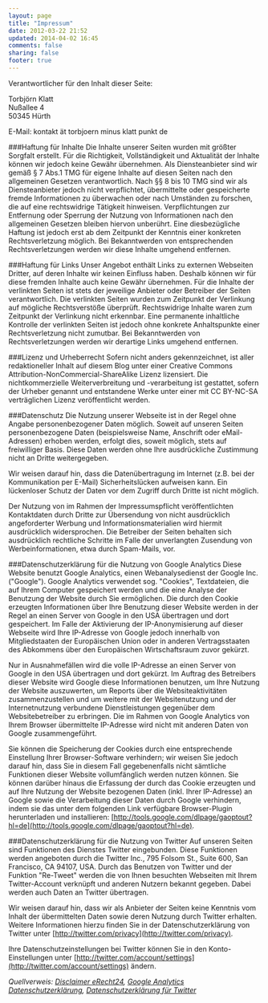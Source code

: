 ```yaml
---
layout: page
title: "Impressum"
date: 2012-03-22 21:52
updated: 2014-04-02 16:45
comments: false
sharing: false
footer: true
---
```

Verantwortlicher für den Inhalt dieser Seite:

Torbjörn Klatt  
Nußallee 4  
50345 Hürth

E-Mail: kontakt ät torbjoern minus klatt punkt de

###Haftung für Inhalte
Die Inhalte unserer Seiten wurden mit größter Sorgfalt erstellt.
Für die Richtigkeit, Vollständigkeit und Aktualität der Inhalte können wir jedoch keine Gewähr 
übernehmen.
Als Diensteanbieter sind wir gemäß § 7 Abs.1 TMG für eigene Inhalte auf diesen Seiten nach den 
allgemeinen Gesetzen verantwortlich.
Nach §§ 8 bis 10 TMG sind wir als Diensteanbieter jedoch nicht verpflichtet, übermittelte oder 
gespeicherte fremde Informationen zu überwachen oder nach Umständen zu forschen, die auf eine 
rechtswidrige Tätigkeit hinweisen.
Verpflichtungen zur Entfernung oder Sperrung der Nutzung von Informationen nach den allgemeinen 
Gesetzen bleiben hiervon unberührt.
Eine diesbezügliche Haftung ist jedoch erst ab dem Zeitpunkt der Kenntnis einer konkreten 
Rechtsverletzung möglich.
Bei Bekanntwerden von entsprechenden Rechtsverletzungen werden wir diese Inhalte umgehend entfernen.

###Haftung für Links
Unser Angebot enthält Links zu externen Webseiten Dritter, auf deren Inhalte wir keinen Einfluss 
haben.
Deshalb können wir für diese fremden Inhalte auch keine Gewähr übernehmen.
Für die Inhalte der verlinkten Seiten ist stets der jeweilige Anbieter oder Betreiber der Seiten 
verantwortlich.
Die verlinkten Seiten wurden zum Zeitpunkt der Verlinkung auf mögliche Rechtsverstöße überprüft.
Rechtswidrige Inhalte waren zum Zeitpunkt der Verlinkung nicht erkennbar.
Eine permanente inhaltliche Kontrolle der verlinkten Seiten ist jedoch ohne konkrete Anhaltspunkte 
einer Rechtsverletzung nicht zumutbar.
Bei Bekanntwerden von Rechtsverletzungen werden wir derartige Links umgehend entfernen.

###Lizenz und Urheberrecht
Sofern nicht anders gekennzeichnet, ist aller redaktioneller Inhalt auf diesem Blog unter einer
Creative Commons Attribution-NonCommercial-ShareAlike Lizenz lizensiert.
Die nichtkommerzielle Weiterverbreitung und -verarbeitung ist gestattet, sofern der Urheber genannt
und entstandene Werke unter einer mit CC BY-NC-SA verträglichen Lizenz veröffentlicht werden.

###Datenschutz
Die Nutzung unserer Webseite ist in der Regel ohne Angabe personenbezogener Daten möglich.
Soweit auf unseren Seiten personenbezogene Daten (beispielsweise Name, Anschrift oder 
eMail-Adressen) erhoben werden, erfolgt dies, soweit möglich, stets auf freiwilliger Basis.
Diese Daten werden ohne Ihre ausdrückliche Zustimmung nicht an Dritte weitergegeben. 

Wir weisen darauf hin, dass die Datenübertragung im Internet (z.B. bei der Kommunikation per 
E-Mail) Sicherheitslücken aufweisen kann.
Ein lückenloser Schutz der Daten vor dem Zugriff durch Dritte ist nicht möglich. 

Der Nutzung von im Rahmen der Impressumspflicht veröffentlichten Kontaktdaten durch Dritte zur 
Übersendung von nicht ausdrücklich angeforderter Werbung und Informationsmaterialien wird hiermit 
ausdrücklich widersprochen.
Die Betreiber der Seiten behalten sich ausdrücklich rechtliche Schritte im Falle der unverlangten 
Zusendung von Werbeinformationen, etwa durch Spam-Mails, vor.

###Datenschutzerklärung für die Nutzung von Google Analytics
Diese Website benutzt Google Analytics, einen Webanalysedienst der Google Inc. ("Google").
Google Analytics verwendet sog. "Cookies", Textdateien, die auf Ihrem Computer gespeichert werden 
und die eine Analyse der Benutzung der Website durch Sie ermöglichen.
Die durch den Cookie erzeugten Informationen über Ihre Benutzung dieser Website werden in der Regel 
an einen Server von Google in den USA übertragen und dort gespeichert.
Im Falle der Aktivierung der IP-Anonymisierung auf dieser Webseite wird Ihre IP-Adresse von Google 
jedoch innerhalb von Mitgliedstaaten der Europäischen Union oder in anderen Vertragsstaaten des 
Abkommens über den Europäischen Wirtschaftsraum zuvor gekürzt.

Nur in Ausnahmefällen wird die volle IP-Adresse an einen Server von Google in den USA übertragen 
und dort gekürzt.
Im Auftrag des Betreibers dieser Website wird Google diese Informationen benutzen, um Ihre Nutzung 
der Website auszuwerten, um Reports über die Websiteaktivitäten zusammenzustellen und um weitere 
mit der Websitenutzung und der Internetnutzung verbundene Dienstleistungen gegenüber dem 
Websitebetreiber zu erbringen.
Die im Rahmen von Google Analytics von Ihrem Browser übermittelte IP-Adresse wird nicht mit anderen 
Daten von Google zusammengeführt.

Sie können die Speicherung der Cookies durch eine entsprechende Einstellung Ihrer Browser-Software 
verhindern; wir weisen Sie jedoch darauf hin, dass Sie in diesem Fall gegebenenfalls nicht 
sämtliche Funktionen dieser Website vollumfänglich werden nutzen können.
Sie können darüber hinaus die Erfassung der durch das Cookie erzeugten und auf Ihre Nutzung der 
Website bezogenen Daten (inkl. Ihrer IP-Adresse) an Google sowie die Verarbeitung dieser Daten 
durch Google verhindern, indem sie das unter dem folgenden Link verfügbare Browser-Plugin 
herunterladen und installieren: 
[http://tools.google.com/dlpage/gaoptout?hl=de](http://tools.google.com/dlpage/gaoptout?hl=de).

###Datenschutzerklärung für die Nutzung von Twitter
Auf unseren Seiten sind Funktionen des Dienstes Twitter eingebunden.
Diese Funktionen werden angeboten durch die Twitter Inc., 795 Folsom St., Suite 600, San Francisco, 
CA 94107, USA.
Durch das Benutzen von Twitter und der Funktion "Re-Tweet" werden die von Ihnen besuchten Webseiten 
mit Ihrem Twitter-Account verknüpft und anderen Nutzern bekannt gegeben.
Dabei werden auch Daten an Twitter übertragen.

Wir weisen darauf hin, dass wir als Anbieter der Seiten keine Kenntnis vom Inhalt der übermittelten 
Daten sowie deren Nutzung durch Twitter erhalten.
Weitere Informationen hierzu finden Sie in der Datenschutzerklärung von Twitter unter 
[http://twitter.com/privacy](http://twitter.com/privacy).

Ihre Datenschutzeinstellungen bei Twitter können Sie in den Konto-Einstellungen unter 
[http://twitter.com/account/settings](http://twitter.com/account/settings) ändern.

*Quellverweis: [Disclaimer eRecht24](http://www.e-recht24.de/muster-disclaimer.htm), 
[Google Analytics Datenschutzerklärung](http://www.google.com/intl/de_ALL/analytics/tos.html), 
[Datenschutzerklärung für Twitter](http://twitter.com/privacy)*
